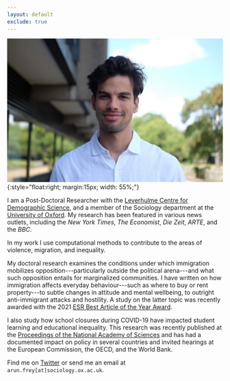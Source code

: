 ```yaml
---
layout: default
exclude: true
---
```


![Arun Frey](/assets/portrait.jpg){:style="float:right; margin:15px; width: 55%;"}


I am a Post-Doctoral Researcher with the [Leverhulme Centre for Demographic Science](https://www.demographicscience.ox.ac.uk), and a member of the Sociology department at the [University of Oxford](https://www.sociology.ox.ac.uk/people/arun-frey.html). My research has been featured in various news outlets, including the _New York Times_, _The Economist_, *Die Zeit*, *ARTE*, and the *BBC*. 


In my work I use computational methods to contribute to the areas of violence, migration, and inequality.

My doctoral research examines the conditions under which immigration mobilizes opposition---particularly outside the political arena---and what such opposition entails for marginalized communities. I have written on how immigration affects everyday behaviour---such as where to buy or rent property---to subtle changes in attitude and mental wellbeing, to outright anti-immigrant attacks and hostility. A study on the latter topic was recently awarded with the 2021 [ESR Best Article of the Year Award](https://academic.oup.com/esr/pages/best_article_prize). 

I also study how school closures during COVID-19 have impacted student learning and educational inequality. This research was recently published at the [Proceedings of the National Academy of Sciences](https://www.pnas.org/content/118/17/e2022376118) and has had a documented impact on policy in several countries and invited hearings at the European Commission, the OECD, and the World Bank. 

Find me on [Twitter](https://twitter.com/arunfrey) or send me an email at ```arun.frey[at]sociology.ox.ac.uk```.  
